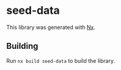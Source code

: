 # seed-data

This library was generated with [Nx](https://nx.dev).

## Building

Run `nx build seed-data` to build the library.

